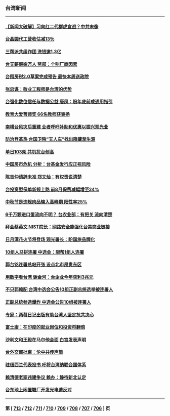 ### 台湾新闻
---
#### [【新闻大破解】习向红二代群虎宣战？中共末像](../../pages/ncid1349361/n14076239.md) 
#### [台晶圆代工营收估减13％](../../pages/ncid1349361/n14076273.md) 
#### [三帮派共组诈团 洗钱逾1.3亿](../../pages/ncid1349361/n14076260.md) 
#### [台无薪假逾万人 劳部：个别厂商因素](../../pages/ncid1349361/n14076259.md) 
#### [台囤房税2.0草案完成预告 最快本周送政院](../../pages/ncid1349361/n14076265.md) 
#### [张忠谋：敬业工程师是台湾的优势](../../pages/ncid1349361/n14076269.md) 
#### [台强化数位信任与数据公益 唐凤：盼年底前成通用指引](../../pages/ncid1349361/n14076271.md) 
#### [教育大爱菁师奖 66名教师获表扬](../../pages/ncid1349361/n14076286.md) 
#### [南横台风灾后重建 业者呼吁补助和优惠以振兴观光业](../../pages/ncid1349361/n14076303.md) 
#### [防治登革热 台国卫院“无人车”找出隐藏孳生源](../../pages/ncid1349361/n14076276.md) 
#### [单日103架 共机扰台创高](../../pages/ncid1349361/n14076249.md) 
#### [中国房市危机 分析：台基金发行应正视风险](../../pages/ncid1349361/n14076272.md) 
#### [陈吉仲请辞未准 郑文灿：有权责说清楚](../../pages/ncid1349361/n14076266.md) 
#### [台投资型保单新规上路 前8月保费减幅增至24%](../../pages/ncid1349361/n14076293.md) 
#### [中秋节是违规肉品输入高峰期 阳性率25%](../../pages/ncid1349361/n14076295.md) 
#### [6千万颗进口蛋流向不明？ 台农业部：有把关 流向清楚](../../pages/ncid1349361/n14076291.md) 
#### [拜会蔡英文 NIST院长：网路安全能强化台美商业链接](../../pages/ncid1349361/n14076282.md) 
#### [日月潭花火节将登场 观光署长：盼国旅品牌化](../../pages/ncid1349361/n14076296.md) 
#### [10组人马拼连署 中选会：限帮1组人连署](../../pages/ncid1349361/n14076219.md) 
#### [郭台铭连署总站开张 设点北市昂贵东区](../../pages/ncid1349361/n14076215.md) 
#### [用数字看台湾 谢金河：台企业今年获利3兆元](../../pages/ncid1349361/n14076163.md) 
#### [不只郭赖配 台湾中选会公告10组正副总统选举被连署人](../../pages/ncid1349361/n14076082.md) 
#### [正副总统参选爆炸 中选会公告10组被连署人](../../pages/ncid1349361/n14076053.md) 
#### [专家：两蒋日记出版有助台湾人坚定抗共决心](../../pages/ncid1349361/n14074183.md) 
#### [富士康：在印度的就业岗位和投资将翻倍](../../pages/ncid1349361/n14075682.md) 
#### [沙利文和王毅在马尔他会面 白宫发表声明](../../pages/ncid1349361/n14075654.md) 
#### [台外交部批柬：沦中共传声筒](../../pages/ncid1349361/n14075569.md) 
#### [驻纽西兰代表投书 吁将台湾纳联合国体系](../../pages/ncid1349361/n14075570.md) 
#### [赖清德老家违建争议 赖办：静待新北认定](../../pages/ncid1349361/n14075565.md) 
#### [台东池上闲置糖厂开发光电遭反对](../../pages/ncid1349361/n14075590.md) 

---
#### 第 [ [713](./713.md) / [712](./712.md) / [711](./711.md) / [710](./710.md) / [709](./709.md) / [708](./708.md) / [707](./707.md) / [706](./706.md) ] 页
